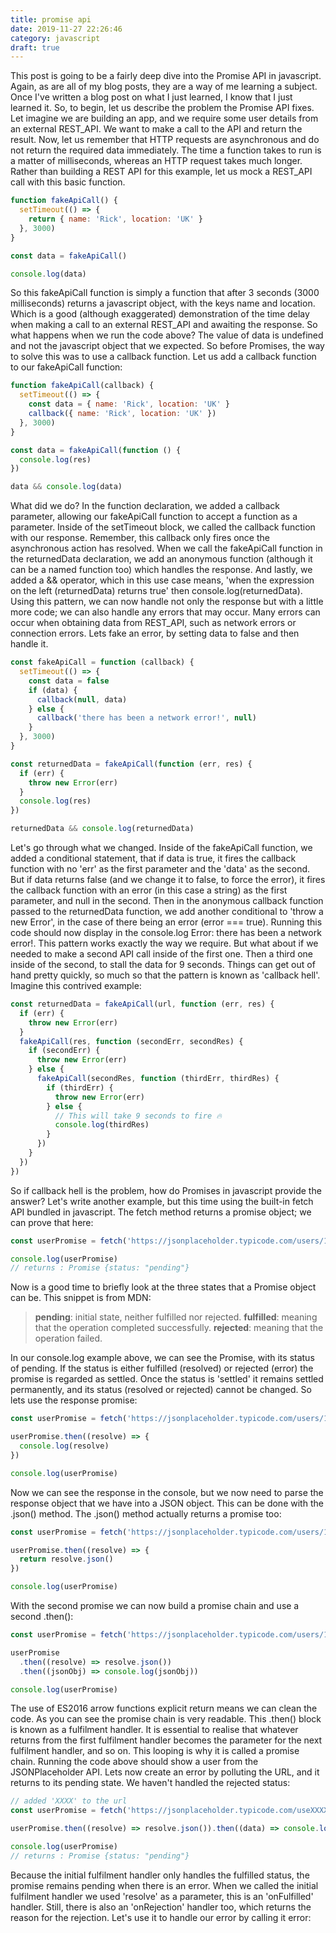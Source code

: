 ```yaml
---
title: promise api
date: 2019-11-27 22:26:46
category: javascript
draft: true
---
```


This post is going to be a fairly deep dive into the Promise API in javascript. Again, as are all of my blog posts, they are a way of me learning a subject. Once I've written a blog post on what I just learned, I know that I just learned it.
So, to begin, let us describe the problem the Promise API fixes. Let imagine we are building an app, and we require some user details from an external REST_API. We want to make a call to the API and return the result. Now, let us remember that HTTP requests are asynchronous and do not return the required data immediately. The time a function takes to run is a matter of milliseconds, whereas an HTTP request takes much longer. Rather than building a REST API for this example, let us mock a REST_API call with this basic function.

```javascript
function fakeApiCall() {
  setTimeout(() => {
    return { name: 'Rick', location: 'UK' }
  }, 3000)
}

const data = fakeApiCall()

console.log(data)
```

So this fakeApiCall function is simply a function that after 3 seconds (3000 milliseconds) returns a javascript object, with the keys name and location. Which is a good (although exaggerated) demonstration of the time delay when making a call to an external REST_API and awaiting the response. So what happens when we run the code above? The value of data is undefined and not the javascript object that we expected.
So before Promises, the way to solve this was to use a callback function. Let us add a callback function to our fakeApiCall function:

```javascript
function fakeApiCall(callback) {
  setTimeout(() => {
    const data = { name: 'Rick', location: 'UK' }
    callback({ name: 'Rick', location: 'UK' })
  }, 3000)
}

const data = fakeApiCall(function () {
  console.log(res)
})

data && console.log(data)
```

What did we do? In the function declaration, we added a callback parameter, allowing our fakeApiCall function to accept a function as a parameter. Inside of the setTimeout block, we called the callback function with our response. Remember, this callback only fires once the asynchronous action has resolved. When we call the fakeApiCall function in the returnedData declaration, we add an anonymous function (although it can be a named function too) which handles the response. And lastly, we added a && operator, which in this use case means, 'when the expression on the left (returnedData) returns true' then console.log(returnedData).
Using this pattern, we can now handle not only the response but with a little more code; we can also handle any errors that may occur. Many errors can occur when obtaining data from REST_API, such as network errors or connection errors. Lets fake an error, by setting data to false and then handle it.

```js
const fakeApiCall = function (callback) {
  setTimeout(() => {
    const data = false
    if (data) {
      callback(null, data)
    } else {
      callback('there has been a network error!', null)
    }
  }, 3000)
}

const returnedData = fakeApiCall(function (err, res) {
  if (err) {
    throw new Error(err)
  }
  console.log(res)
})

returnedData && console.log(returnedData)
```

Let's go through what we changed. Inside of the fakeApiCall function, we added a conditional statement, that if data is true, it fires the callback function with no 'err' as the first parameter and the 'data' as the second. But if data returns false (and we change it to false, to force the error), it fires the callback function with an error (in this case a string) as the first parameter, and null in the second.
Then in the anonymous callback function passed to the returnedData function, we add another conditional to 'throw a new Error', in the case of there being an error (error === true).
Running this code should now display in the console.log Error: there has been a network error!.
This pattern works exactly the way we require. But what about if we needed to make a second API call inside of the first one. Then a third one inside of the second, to stall the data for 9 seconds. Things can get out of hand pretty quickly, so much so that the pattern is known as 'callback hell'. Imagine this contrived example:

```js
const returnedData = fakeApiCall(url, function (err, res) {
  if (err) {
    throw new Error(err)
  }
  fakeApiCall(res, function (secondErr, secondRes) {
    if (secondErr) {
      throw new Error(err)
    } else {
      fakeApiCall(secondRes, function (thirdErr, thirdRes) {
        if (thirdErr) {
          throw new Error(err)
        } else {
          // This will take 9 seconds to fire 🔥
          console.log(thirdRes)
        }
      })
    }
  })
})
```

So if callback hell is the problem, how do Promises in javascript provide the answer? Let's write another example, but this time using the built-in fetch API bundled in javascript. The fetch method returns a promise object; we can prove that here:

```js
const userPromise = fetch('https://jsonplaceholder.typicode.com/users/1')

console.log(userPromise)
// returns : Promise {status: "pending"}
```

Now is a good time to briefly look at the three states that a Promise object can be. This snippet is from MDN:

> **pending**: initial state, neither fulfilled nor rejected.
> **fulfilled**: meaning that the operation completed successfully.
> **rejected**: meaning that the operation failed.

In our console.log example above, we can see the Promise, with its status of pending. If the status is either fulfilled (resolved) or rejected (error) the promise is regarded as settled. Once the status is 'settled' it remains settled permanently, and its status (resolved or rejected) cannot be changed.
So lets use the response promise:

```js
const userPromise = fetch('https://jsonplaceholder.typicode.com/users/1')

userPromise.then((resolve) => {
  console.log(resolve)
})

console.log(userPromise)
```

Now we can see the response in the console, but we now need to parse the response object that we have into a JSON object. This can be done with the .json() method. The .json() method actually returns a promise too:

```js
const userPromise = fetch('https://jsonplaceholder.typicode.com/users/1')

userPromise.then((resolve) => {
  return resolve.json()
})

console.log(userPromise)
```

With the second promise we can now build a promise chain and use a second .then():

```js
const userPromise = fetch('https://jsonplaceholder.typicode.com/users/1')

userPromise
  .then((resolve) => resolve.json())
  .then((jsonObj) => console.log(jsonObj))

console.log(userPromise)
```

The use of ES2016 arrow functions explicit return means we can clean the code. As you can see the promise chain is very readable. This .then() block is known as a fulfilment handler. It is essential to realise that whatever returns from the first fulfilment handler becomes the parameter for the next fulfilment handler, and so on. This looping is why it is called a promise chain. Running the code above should show a user from the JSONPlaceholder API.
Lets now create an error by polluting the URL, and it returns to its pending state. We haven't handled the rejected status:

```js
// added 'XXXX' to the url
const userPromise = fetch('https://jsonplaceholder.typicode.com/useXXXXrs/1')

userPromise.then((resolve) => resolve.json()).then((data) => console.log(data))

console.log(userPromise)
// returns : Promise {status: "pending"}
```

Because the initial fulfilment handler only handles the fulfilled status, the promise remains pending when there is an error. When we called the initial fulfilment handler we used 'resolve' as a parameter, this is an 'onFulfilled' handler. Still, there is also an 'onRejection' handler too, which returns the reason for the rejection. Let's use it to handle our error by calling it error:

```

```
